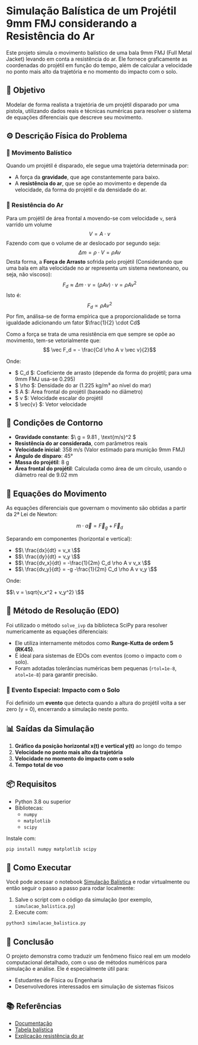 # Simulação Balística de um Projétil 9mm FMJ considerando a Resistência do Ar

Este projeto simula o movimento balístico de uma bala 9mm FMJ (Full Metal Jacket) levando em conta a resistência do ar. Ele fornece graficamente as coordenadas do projétil em função do tempo, além de calcular a velocidade no ponto mais alto da trajetória e no momento do impacto com o solo.


## 🎯 Objetivo

Modelar de forma realista a trajetória de um projétil disparado por uma pistola, utilizando dados reais e técnicas numéricas para resolver o sistema de equações diferenciais que descreve seu movimento.


## ⚙️ Descrição Física do Problema

### 🔸 Movimento Balístico

Quando um projétil é disparado, ele segue uma trajetória determinada por:

- A força da **gravidade**, que age constantemente para baixo.
- A **resistência do ar**, que se opõe ao movimento e depende da velocidade, da forma do projétil e da densidade do ar.

### 🔸 Resistência do Ar

Para um projétil de área frontal `A` movendo-se com velocidade `v`, será varrido um volume 
$$V = A \cdot v$$
Fazendo com que o volume de ar deslocado por segundo seja:
$$\Delta m = \rho \cdot V = \rho A v $$
Desta forma, a **Força de Arrasto** sofrida pelo projétil (Considerando que uma bala em alta velocidade no ar representa um sistema newtoneano, ou seja, não viscoso):
$$F_d \approx \Delta m \cdot v = (\rho A v) \cdot v = \rho A v^2$$
Isto é:
$$F_d \propto \rho A v^2$$
Por fim, análisa-se de forma empírica que a proporcionalidade se torna igualdade adicionando um fator $\frac{1}{2} \cdot Cd$

Como a força se trata de uma resistência em que sempre se opõe ao movimento, tem-se vetorialmente que:
$$ \vec F_d = - \frac{Cd \rho A v \vec v}{2}$$

Onde:

- $ C_d $: Coeficiente de arrasto (depende da forma do projétil; para uma 9mm FMJ usa-se 0.295)
- $ \rho $: Densidade do ar (1.225 kg/m³ ao nível do mar)
- $ A $: Área frontal do projétil (baseado no diâmetro)
- $ v $: Velocidade escalar do projétil
- $ \vec{v} $: Vetor velocidade

## 📌 Condições de Contorno

- **Gravidade constante**: $\ g = 9.81 \, \text{m/s}^2 \$
- **Resistência do ar considerada**, com parâmetros reais
- **Velocidade inicial**: 358 m/s (Valor estimado para munição 9mm FMJ)
- **Ângulo de disparo**: 45°
- **Massa do projétil**: 8 g
- **Área frontal do projétil**: Calculada como área de um círculo, usando o diâmetro real de 9.02 mm


## 🧮 Equações do Movimento

As equações diferenciais que governam o movimento são obtidas a partir da 2ª Lei de Newton:


$$m \cdot \vec{a} = \vec{F}_g + \vec{F}_d$$


Separando em componentes (horizontal e vertical):

- $$\ \frac{dx}{dt} = v_x \$$
- $$\ \frac{dy}{dt} = v_y \$$
- $$\ \frac{dv_x}{dt} = -\frac{1}{2m} C_d \rho A v v_x \$$
- $$\ \frac{dv_y}{dt} = -g -\frac{1}{2m} C_d \rho A v v_y \$$

Onde: 

$$\ v = \sqrt{v_x^2 + v_y^2} \$$


## 🧩 Método de Resolução (EDO)

Foi utilizado o método `solve_ivp` da biblioteca SciPy para resolver numericamente as equações diferenciais:

- Ele utiliza internamente métodos como **Runge-Kutta de ordem 5 (RK45)**.
- É ideal para sistemas de EDOs com eventos (como o impacto com o solo).
- Foram adotadas tolerâncias numéricas bem pequenas (`rtol=1e-8`, `atol=1e-8`) para garantir precisão.

### 🛑 Evento Especial: Impacto com o Solo

Foi definido um **evento** que detecta quando a altura do projétil volta a ser zero (y = 0), encerrando a simulação neste ponto.


## 📊 Saídas da Simulação

1. **Gráfico da posição horizontal x(t) e vertical y(t)** ao longo do tempo
2. **Velocidade no ponto mais alto da trajetória**
3. **Velocidade no momento do impacto com o solo**
4. **Tempo total de voo**


## 📦 Requisitos

- Python 3.8 ou superior
- Bibliotecas:
  - `numpy`
  - `matplotlib`
  - `scipy`

Instale com:

```bash
pip install numpy matplotlib scipy
```


## 🚀 Como Executar

Você pode acessar o notebook [Simulação Balística](https://colab.research.google.com/drive/1vQ_H9E7liNvAfvRTMaz9e34GMD7CDkFT?usp=drive_link) e rodar virtualmente ou então seguir o passo a passo para rodar localmente:
1. Salve o script com o código da simulação (por exemplo, `simulacao_balistica.py`)
2. Execute com:

```bash
python3 simulacao_balistica.py
```

## 🧠 Conclusão

O projeto demonstra como traduzir um fenômeno físico real em um modelo computacional detalhado, com o uso de métodos numéricos para simulação e análise. Ele é especialmente útil para:

- Estudantes de Física ou Engenharia
- Desenvolvedores interessados em simulação de sistemas físicos

## 📚 Referências

- [Documentação](scipy.integrate.solve_ivp)
- [Tabela balística](beckerblindagens.com.br)
- [Explicação resistência do ar](https://en.wikipedia.org/wiki/Drag_(physics))